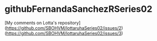 # githubFernandaSanchezRSeries02

[My comments on Lotta's repository] (https://github.com/SBOHVM/lottaruhaSeries02/issues/2)
(https://github.com/SBOHVM/lottaruhaSeries02/issues/3)